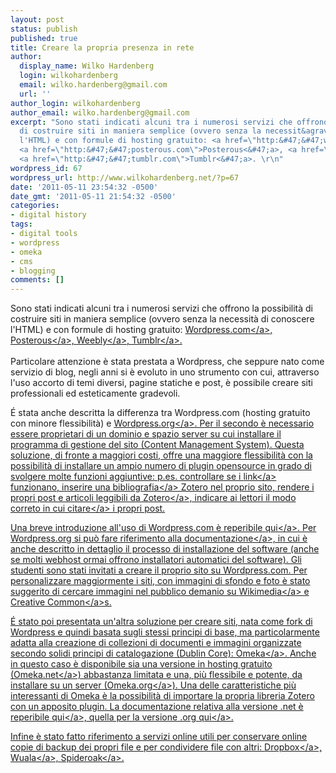 ```yaml
---
layout: post
status: publish
published: true
title: Creare la propria presenza in rete
author:
  display_name: Wilko Hardenberg
  login: wilkohardenberg
  email: wilko.hardenberg@gmail.com
  url: ''
author_login: wilkohardenberg
author_email: wilko.hardenberg@gmail.com
excerpt: "Sono stati indicati alcuni tra i numerosi servizi che offrono la possibilit&agrave;
  di costruire siti in maniera semplice (ovvero senza la necessit&agrave; di conoscere
  l'HTML) e con formule di hosting gratuito: <a href=\"http:&#47;&#47;wordpress.org\">Wordpress.com<&#47;a>,
  <a href=\"http:&#47;&#47;posterous.com\">Posterous<&#47;a>, <a href=\"http:&#47;&#47;weebly.com\">Weebly<&#47;a>,
  <a href=\"http:&#47;&#47;tumblr.com\">Tumblr<&#47;a>. \r\n"
wordpress_id: 67
wordpress_url: http://www.wilkohardenberg.net/?p=67
date: '2011-05-11 23:54:32 -0500'
date_gmt: '2011-05-11 21:54:32 -0500'
categories:
- digital history
tags:
- digital tools
- wordpress
- omeka
- cms
- blogging
comments: []
---
```

<p>Sono stati indicati alcuni tra i numerosi servizi che offrono la possibilit&agrave; di costruire siti in maniera semplice (ovvero senza la necessit&agrave; di conoscere l'HTML) e con formule di hosting gratuito: <a href="http:&#47;&#47;wordpress.org">Wordpress.com<&#47;a>, <a href="http:&#47;&#47;posterous.com">Posterous<&#47;a>, <a href="http:&#47;&#47;weebly.com">Weebly<&#47;a>, <a href="http:&#47;&#47;tumblr.com">Tumblr<&#47;a>.<br />
<a id="more"></a><a id="more-67"></a><br />
Particolare attenzione &egrave; stata prestata a Wordpress, che seppure nato come servizio di blog, negli anni si &egrave; evoluto in uno strumento con cui, attraverso l'uso accorto di temi diversi, pagine statiche e post, &egrave; possibile creare siti professionali ed esteticamente gradevoli.</p>
<p>&Eacute; stata anche descritta la differenza tra Wordpress.com (hosting gratuito con minore flessibilit&agrave;) e <a href="http:&#47;&#47;wordpress.org">Wordpress.org<&#47;a>. Per il secondo &egrave; necessario essere proprietari di un dominio e spazio server su cui installare il programma di gestione del sito (Content Management System). Questa soluzione, di fronte a maggiori costi, offre una maggiore flessibilit&agrave; con la possibilit&agrave; di installare un ampio numero di plugin opensource in grado di svolgere molte funzioni aggiuntive: p.es. controllare se i <a href="http:&#47;&#47;wordpress.org&#47;extend&#47;plugins&#47;broken-link-checker&#47;">link<&#47;a> funzionano, inserire una <a href="http:&#47;&#47;wordpress.org&#47;extend&#47;plugins&#47;zotpress&#47;">bibliografia<&#47;a> Zotero nel proprio sito, rendere i propri post e articoli <a href="http:&#47;&#47;wordpress.org&#47;extend&#47;plugins&#47;scholarpress-coins&#47;">leggibili da Zotero<&#47;a>, indicare ai lettori il modo correto in cui <a href="http:&#47;&#47;wordpress.org&#47;extend&#47;plugins&#47;cite-this&#47;">citare<&#47;a> i propri post.</p>
<p>Una breve introduzione all'uso di Wordpress.com &egrave; reperibile <a href="http:&#47;&#47;learn.wordpress.com&#47;">qui<&#47;a>. Per Wordpress.org si pu&ograve; fare riferimento alla <a href="http:&#47;&#47;codex.wordpress.org&#47;Main_Page">documentazione<&#47;a>, in cui &egrave; anche descritto in dettaglio il processo di installazione del software (anche se molti webhost ormai offrono installatori automatici del software). Gli studenti sono stati invitati a creare il proprio sito su Wordpress.com. Per personalizzare maggiormente i siti, con immagini di sfondo e foto &egrave; stato suggerito di cercare immagini nel pubblico demanio su <a href="http:&#47;&#47;commons.wikimedia.org&#47;wiki&#47;Main_Page">Wikimedia<&#47;a> e <a href="http:&#47;&#47;creativecommons.org">Creative Common<&#47;a>s.</p>
<p>&Eacute; stato poi presentata un'altra soluzione per creare siti, nata come fork di Wordpress e quindi basata sugli stessi principi di base, ma particolarmente adatta alla creazione di collezioni di documenti e immagini organizzate secondo solidi principi di catalogazione (Dublin Core): <a href="http:&#47;&#47;omeka.net">Omeka<&#47;a>. Anche in questo caso &egrave; disponibile sia una versione in hosting gratuito (<a href="http:&#47;&#47;omeka.net">Omeka.net<&#47;a>) abbastanza limitata e una, pi&ugrave; flessibile e potente, da installare su un server (<a href="http:&#47;&#47;omeka.org">Omeka.org<&#47;a>). Una delle caratteristiche pi&ugrave; interessanti di Omeka &egrave; la possibilit&agrave; di importare la propria libreria Zotero con un apposito plugin. La documentazione relativa alla versione .net &egrave; reperibile <a href="http:&#47;&#47;info.omeka.net&#47;">qui<&#47;a>, quella per la versione .org <a href="http:&#47;&#47;omeka.org&#47;codex&#47;Documentation">qui<&#47;a>.</p>
<p>Infine &egrave; stato fatto riferimento a servizi online utili per conservare online copie di backup dei propri file e per condividere file con altri: <a href="http:&#47;&#47;dropbox.com">Dropbox<&#47;a>, <a href="http:&#47;&#47;wuala.com">Wuala<&#47;a>, <a href="http:&#47;&#47;spideroak.com">Spideroak<&#47;a>.</p>
